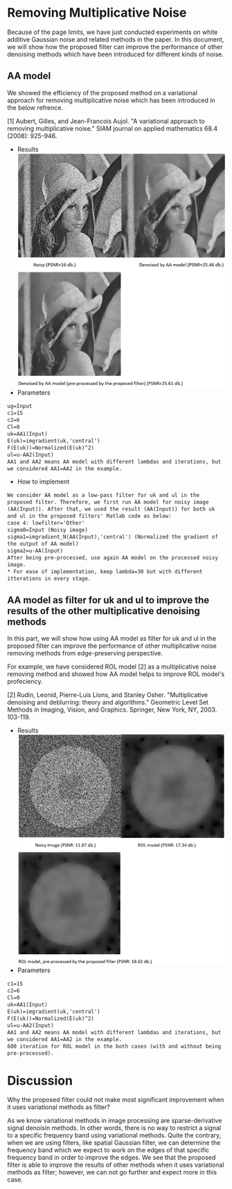# Removing Multiplicative Noise
Because of the page limits, we have just conducted experiments on white additive Gaussian noise and related methods in the paper. 
In this document, we will show how the proposed filter can improve the performance of other denoising methods which have been introduced for different kinds of noise.
## AA model
We showed the efficiency of the proposed method on a variational approach for removing multiplicative noise which has been introduced in the below refrence.

<a id="1">[1]</a>
Aubert, Gilles, and Jean-Francois Aujol. "A variational approach to removing multiplicative noise." SIAM journal on applied mathematics 68.4 (2008): 925-946.
- Results
![1](https://github.com/onionhub/TIP/blob/Drafts/Variational.JPG)
- Parameters
```
ug=Input
c1=15
c2=6
Cl=0
uk=AA1(Input)
E(uk)=imgradient(uk,'central')
F(E(uk))=Normalized(E(uk)^2)
ul=u-AA2(Input)
AA1 and AA2 means AA model with different lambdas and iterations, but we considered AA1=AA2 in the example.  
```
- How to implement
```
We consider AA model as a low-pass filter for uk and ul in the proposed filter. Therefore, we first run AA model for noisy image (AA(Input)). After that, we used the result (AA(Input)) for both uk and ul in the proposed filters' Matlab code as below:
case 4: lowfilter='Other'
sigma0=Input (Noisy image)
sigma1=imgradient_N(AA(Input),'central') (Normalized the gradient of the output of AA model)
sigma2=u-AA(Input)
After being pre-processed, use again AA model on the processed noisy image.
* For ease of implementation, keep lambda=30 but with different itterations in every stage.
```
## AA model as filter for uk and ul to improve the results of the other multiplicative denoising methods
In this part, we will show how using AA model as filter for uk and ul in the proposed filter can improve the performance of other multiplicative noise removing methods from edge-preserving perspective.

For example, we have considered ROL model [2] as a multiplicative noise removing method and showed how AA model helps to improve ROL model's profeciency.

<a id="2">[2]</a>
Rudin, Leonid, Pierre-Luis Lions, and Stanley Osher. "Multiplicative denoising and deblurring: theory and algorithms." Geometric Level Set Methods in Imaging, Vision, and Graphics. Springer, New York, NY, 2003. 103-119.
- Results
![2](https://github.com/onionhub/TIP/blob/Drafts/Drafts/ROL.JPG)
- Parameters
```
c1=15
c2=6
Cl=0
uk=AA1(Input)
E(uk)=imgradient(uk,'central')
F(E(uk))=Normalized(E(uk)^2)
ul=u-AA2(Input)
AA1 and AA2 means AA model with different lambdas and iterations, but we considered AA1=AA2 in the example.
600 iteration for ROL model in the both cases (with and without being pre-processed).
```
# Discussion
Why the proposed filter could not make most significant improvement when it uses variational methods as filter? 

As we know variational methods in image processing are sparse-derivative signal denoisin methods. In other words, there is no way to restrict a signal to a specific frequency band using variational methods. Quite the contrary, when we are using filters, like spatial Gaussian filter, we can determine the frequency band which we expect to work on the edges of that specific frequency band in order to improve the edges. We see that the proposed filter is able to improve the results of other methods when it uses variational methods as filter; however, we can not go further and expect more in this case.
